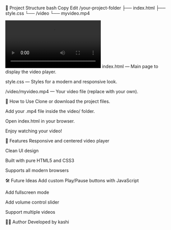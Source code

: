 📂 Project Structure
bash
Copy
Edit
/your-project-folder
  ├── index.html
  ├── style.css
  └── /video
        └── myvideo.mp4

<video src=""></video>
index.html — Main page to display the video player.

style.css — Styles for a modern and responsive look.

/video/myvideo.mp4 — Your video file (replace with your own).

🚀 How to Use
Clone or download the project files.

Add your .mp4 file inside the video/ folder.

Open index.html in your browser.

Enjoy watching your video!

🎨 Features
Responsive and centered video player

Clean UI design

Built with pure HTML5 and CSS3

Supports all modern browsers

🛠️ Future Ideas
Add custom Play/Pause buttons with JavaScript

Add fullscreen mode

Add volume control slider

Support multiple videos

🧑‍💻 Author
Developed by kashi
